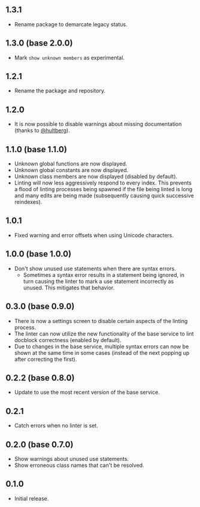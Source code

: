 ## 1.3.1
* Rename package to demarcate legacy status.

## 1.3.0 (base 2.0.0)
* Mark `show unknown members` as experimental.

## 1.2.1
* Rename the package and repository.

## 1.2.0
* It is now possible to disable warnings about missing documentation (thanks to [@hultberg](https://github.com/hultberg)).

## 1.1.0 (base 1.1.0)
* Unknown global functions are now displayed.
* Unknown global constants are now displayed.
* Unknown class members are now displayed (disabled by default).
* Linting will now less aggressively respond to every index. This prevents a flood of linting processes being spawned if the file being linted is long and many edits are being made (subsequently causing quick successive reindexes).

## 1.0.1
* Fixed warning and error offsets when using Unicode characters.

## 1.0.0 (base 1.0.0)
* Don't show unused use statements when there are syntax errors.
  * Sometimes a syntax error results in a statement being ignored, in turn causing the linter to mark a use statement incorrectly as unused. This mitigates that behavior.

## 0.3.0 (base 0.9.0)
* There is now a settings screen to disable certain aspects of the linting process.
* The linter can now utilize the new functionality of the base service to lint docblock correctness (enabled by default).
* Due to changes in the base service, multiple syntax errors can now be shown at the same time in some cases (instead of the next popping up after correcting the first).

## 0.2.2 (base 0.8.0)
* Update to use the most recent version of the base service.

## 0.2.1
* Catch errors when no linter is set.

## 0.2.0 (base 0.7.0)
* Show warnings about unused use statements.
* Show erroneous class names that can't be resolved.

## 0.1.0
* Initial release.
